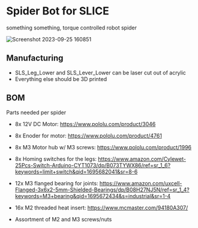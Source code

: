 # Spider Bot for SLICE

something something, torque controlled robot spider

![Screenshot 2023-09-25 160851](https://github.com/naichenzhao/SLICE-Spider/assets/49353868/ed1bb13b-3f3b-442c-b42c-5fdb1a0802e2)


## Manufacturing
- SLS_Leg_Lower and SLS_Lever_Lower can be laser cut out of acrylic
- Everything else should be 3D printed


## BOM

Parts needed per spider
- 8x 12V DC Motor: https://www.pololu.com/product/3046
- 8x Enoder for motor: https://www.pololu.com/product/4761
- 8x M3 Motor hub w/ M3 screws: https://www.pololu.com/product/1996
- 8x Homing switches for the legs: https://www.amazon.com/Cylewet-25Pcs-Switch-Arduino-CYT1073/dp/B073TYWX86/ref=sr_1_6?keywords=limit+switch&qid=1695682041&sr=8-6
- 12x M3 flanged bearing for joints: https://www.amazon.com/uxcell-Flanged-3x6x2-5mm-Shielded-Bearings/dp/B08H27NJ5N/ref=sr_1_4?keywords=M3+bearing&qid=1695672434&s=industrial&sr=1-4
- 16x M2 threaded heat insert: https://www.mcmaster.com/94180A307/

- Assortment of M2 and M3 screws/nuts
